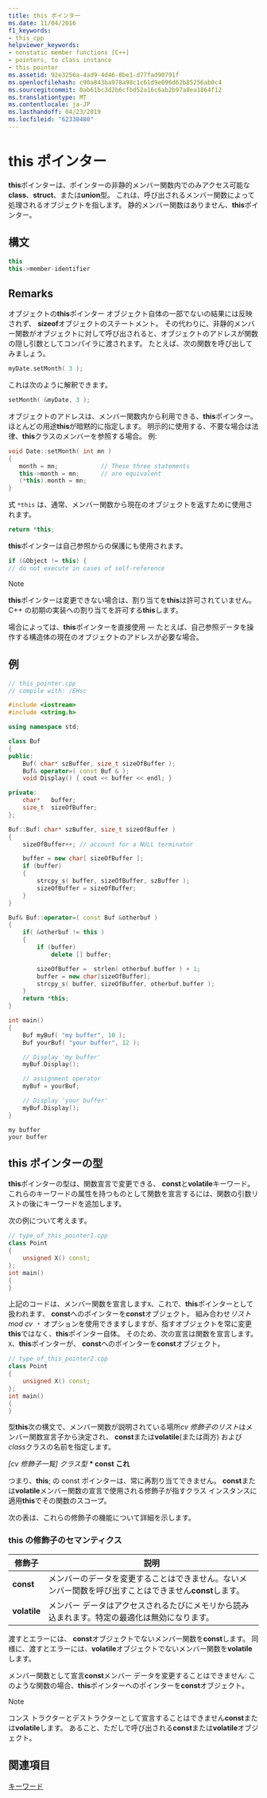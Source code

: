```yaml
---
title: this ポインター
ms.date: 11/04/2016
f1_keywords:
- this_cpp
helpviewer_keywords:
- nonstatic member functions [C++]
- pointers, to class instance
- this pointer
ms.assetid: 92e3256a-4ad9-4d46-8be1-d77fad90791f
ms.openlocfilehash: c90a843ba978a98c1c61d9e096d62b85256ab0c4
ms.sourcegitcommit: 0ab61bc3d2b6cfbd52a16c6ab2b97a8ea1864f12
ms.translationtype: MT
ms.contentlocale: ja-JP
ms.lasthandoff: 04/23/2019
ms.locfileid: "62330480"
---
```

# <a name="this-pointer"></a>this ポインター

**this**ポインターは、ポインターの非静的メンバー関数内でのみアクセス可能な**class**、**struct**、または**union**型。 これは、呼び出されるメンバー関数によって処理されるオブジェクトを指します。 静的メンバー関数はありません、**this**ポインター。

## <a name="syntax"></a>構文

```cpp
this
this->member-identifier
```

## <a name="remarks"></a>Remarks

オブジェクトの**this**ポインター オブジェクト自体の一部でないの結果には反映されず、 **sizeof**オブジェクトのステートメント。 その代わりに、非静的メンバー関数がオブジェクトに対して呼び出されると、オブジェクトのアドレスが関数の隠し引数としてコンパイラに渡されます。 たとえば、次の関数を呼び出してみましょう。

```cpp
myDate.setMonth( 3 );
```

これは次のように解釈できます。

```cpp
setMonth( &myDate, 3 );
```

オブジェクトのアドレスは、メンバー関数内から利用できる、**this**ポインター。 ほとんどの用途**this**が暗黙的に指定します。 明示的に使用する、不要な場合は法律、**this**クラスのメンバーを参照する場合。 例:

```cpp
void Date::setMonth( int mn )
{
   month = mn;            // These three statements
   this->month = mn;      // are equivalent
   (*this).month = mn;
}
```

式 `*this` は、通常、メンバー関数から現在のオブジェクトを返すために使用されます。

```cpp
return *this;
```

**this**ポインターは自己参照からの保護にも使用されます。

```cpp
if (&Object != this) {
// do not execute in cases of self-reference
```

> [!NOTE]
>  **this**ポインターは変更できない場合は、割り当てを**this**は許可されていません。 C++ の初期の実装への割り当てを許可する**this**します。

場合によっては、**this**ポインターを直接使用 — たとえば、自己参照データを操作する構造体の現在のオブジェクトのアドレスが必要な場合。

## <a name="example"></a>例

```cpp
// this_pointer.cpp
// compile with: /EHsc

#include <iostream>
#include <string.h>

using namespace std;

class Buf
{
public:
    Buf( char* szBuffer, size_t sizeOfBuffer );
    Buf& operator=( const Buf & );
    void Display() { cout << buffer << endl; }

private:
    char*   buffer;
    size_t  sizeOfBuffer;
};

Buf::Buf( char* szBuffer, size_t sizeOfBuffer )
{
    sizeOfBuffer++; // account for a NULL terminator

    buffer = new char[ sizeOfBuffer ];
    if (buffer)
    {
        strcpy_s( buffer, sizeOfBuffer, szBuffer );
        sizeOfBuffer = sizeOfBuffer;
    }
}

Buf& Buf::operator=( const Buf &otherbuf )
{
    if( &otherbuf != this )
    {
        if (buffer)
            delete [] buffer;

        sizeOfBuffer =  strlen( otherbuf.buffer ) + 1;
        buffer = new char[sizeOfBuffer];
        strcpy_s( buffer, sizeOfBuffer, otherbuf.buffer );
    }
    return *this;
}

int main()
{
    Buf myBuf( "my buffer", 10 );
    Buf yourBuf( "your buffer", 12 );

    // Display 'my buffer'
    myBuf.Display();

    // assignment operator
    myBuf = yourBuf;

    // Display 'your buffer'
    myBuf.Display();
}
```

```Output
my buffer
your buffer
```

## <a name="type-of-the-this-pointer"></a>this ポインターの型

**this**ポインターの型は、関数宣言で変更できる、 **const**と**volatile**キーワード。 これらのキーワードの属性を持つものとして関数を宣言するには、関数の引数リストの後にキーワードを追加します。

次の例について考えます。

```cpp
// type_of_this_pointer1.cpp
class Point
{
    unsigned X() const;
};
int main()
{
}
```

上記のコードは、メンバー関数を宣言します`X`、これで、**this**ポインターとして扱われます、 **const**へのポインターを**const**オブジェクト。 組み合わせ*リスト mod cv ・* オプションを使用できますしますが、指すオブジェクトを常に変更**this**ではなく、**this**ポインター自体。 そのため、次の宣言は関数を宣言します。 `X`、**this**ポインターが、 **const**へのポインターを**const**オブジェクト。

```cpp
// type_of_this_pointer2.cpp
class Point
{
    unsigned X() const;
};
int main()
{
}
```

型**this**次の構文で、メンバー関数が説明されている場所*cv 修飾子のリスト*はメンバー関数宣言子から決定され、 **const**または**volatile**(または両方) および*class*クラスの名前を指定します。

*[cv 修飾子一覧] クラス型* **&#42; const これ**

つまり、**this**; の const ポインターは、常に再割り当てできません。  **const**または**volatile**メンバー関数の宣言で使用される修飾子が指すクラス インスタンスに適用**this**でその関数のスコープ。

次の表は、これらの修飾子の機能について詳細を示します。

### <a name="semantics-of-this-modifiers"></a>this の修飾子のセマンティクス

|修飾子|説明|
|--------------|-------------|
|**const**|メンバーのデータを変更することはできません。ないメンバー関数を呼び出すことはできません**const**します。|
|**volatile**|メンバー データはアクセスされるたびにメモリから読み込まれます。特定の最適化は無効になります。|

渡すとエラーには、 **const**オブジェクトでないメンバー関数を**const**します。 同様に、渡すとエラーには、**volatile**オブジェクトでないメンバー関数を**volatile**します。

メンバー関数として宣言**const**メンバー データを変更することはできません: このような関数の場合、**this**ポインターへのポインターを**const**オブジェクト。

> [!NOTE]
>  コンス トラクターとデストラクターとして宣言することはできません**const**または**volatile**します。 あること、ただしで呼び出される**const**または**volatile**オブジェクト。

## <a name="see-also"></a>関連項目

[キーワード](../cpp/keywords-cpp.md)